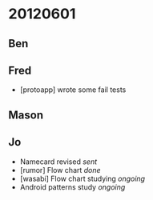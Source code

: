 # 20120601

## Ben



## Fred
- [protoapp] wrote some fail tests



## Mason



## Jo
- Namecard revised *sent*
- [rumor] Flow chart *done*
- [wasabi] Flow chart studying *ongoing*
- Android patterns study *ongoing*